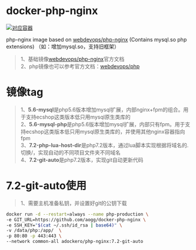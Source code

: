 # docker-php-nginx

[![对应容器](http://dockeri.co/image/adockero/php-nginx)](https://hub.docker.com/r/adockero/php-nginx)


php-nginx image based on [webdevops/php-nginx](https://hub.docker.com/r/webdevops/php-nginx) (Contains mysql.so php extensions) （如：增加mysql.so，支持旧框架）

> 1、基础镜像[webdevops/php-nginx](https://dockerfile.readthedocs.io/en/latest/content/DockerImages/dockerfiles/php-nginx.html)官方文档  
> 2、php镜像也可以参考官方文档：[webdevops/php](https://dockerfile.readthedocs.io/en/latest/content/DockerImages/dockerfiles/php.html)  



# 镜像tag
> 1、**5.6-mysql**是php5.6版本增加mysql扩展，内部nginx+fpm的组合。用于支持ecshop这类版本低只用mysql原生类库的  
> 2、**5.6-mysql-php**是php5.6版本增加mysql扩展，内部只有fpm。用于支持ecshop这类版本低只用mysql原生类库的，并使用其他nginx容器指向fpm  
> 3、**7.2-php-lua-host-dir**是php7.2版本，通过lua脚本实现根据将域名的.切换/，实现自动的不同项目文件夹不同域名  
> 4、**7.2-git-auto**是php7.2版本，实现git自动更新代码




# 7.2-git-auto使用
> 1、需要主机准备私钥，并设置好git的公钥下载

```bash
docker run -d --restart=always --name php-production \
-e GIT_URL=https://github.com/aogg/docker-php-nginx \
-e SSH_KEY="$(cat ~/.ssh/id_rsa | base64)" \
-v /data/php:/app/  \
-p 80:80 -p 443:443 \
--network common-all adockero/php-nginx:7.2-git-auto

```
